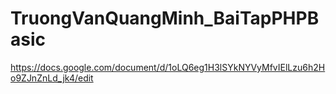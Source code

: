 # TruongVanQuangMinh_BaiTapPHPBasic
https://docs.google.com/document/d/1oLQ6eg1H3lSYkNYVyMfvIElLzu6h2Ho9ZJnZnLd_jk4/edit
